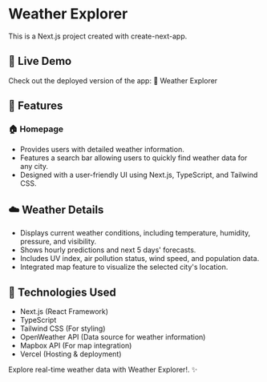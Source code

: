 # Weather Explorer

This is a Next.js project created with create-next-app.

## 🚀 Live Demo

Check out the deployed version of the app: 🔗 Weather Explorer

## 📌 Features

### 🏠 Homepage

* Provides users with detailed weather information.
* Features a search bar allowing users to quickly find weather data for any city.
* Designed with a user-friendly UI using Next.js, TypeScript, and Tailwind CSS.

## ☁️ Weather Details

* Displays current weather conditions, including temperature, humidity, pressure, and visibility.
* Shows hourly predictions and next 5 days' forecasts.
* Includes UV index, air pollution status, wind speed, and population data.
* Integrated map feature to visualize the selected city's location.

## 🎯 Technologies Used

* Next.js (React Framework)
* TypeScript
* Tailwind CSS (For styling)
* OpenWeather API (Data source for weather information)
* Mapbox API (For map integration)
* Vercel (Hosting & deployment)

Explore real-time weather data with Weather Explorer!. ✨
